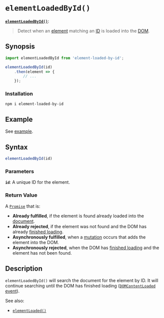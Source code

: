 # `elementLoadedById()`

**[`elementLoadedById()`](https://www.npmjs.com/package/element-loaded-by-id)**:

>  Detect when an [element](https://developer.mozilla.org/en-US/docs/Web/API/HTMLElement)
matching an [ID](https://developer.mozilla.org/en-US/docs/Web/API/Element/id)
is loaded into the [DOM](https://developer.mozilla.org/en-US/docs/Web/API/Document_Object_Model).

## Synopsis

```javascript
import elementLoadedById from 'element-loaded-by-id';

elementLoadedById(id)
    .then(element => {
        // ...
    });
```

### Installation

```console
npm i element-loaded-by-id
```


## Example

See [example](https://bezborodow.github.io/element-loaded-by-id/examples/loaded.html).

## Syntax
```javascript
elementLoadedById(id)
```

### Parameters

**`id`**: A unique ID for the element.

### Return Value

A [`Promise`](https://developer.mozilla.org/en-US/docs/Web/JavaScript/Reference/Global_Objects/Promise) that is:

 * **Already fulfilled**, if the element is found already loaded into the
   [document](https://developer.mozilla.org/en-US/docs/Web/API/Window/document).
 * **Already rejected**, if the element was not found and the DOM has already
   [finished
   loading](https://developer.mozilla.org/en-US/docs/Web/API/Document/readyState).
 * **Asynchronously fulfilled**, when a
   [mutation](https://developer.mozilla.org/en-US/docs/Web/API/MutationObserver)
   occurs that adds the element into the DOM.
 * **Asynchronously rejected**, when the DOM has [finished
   loading](https://developer.mozilla.org/en-US/docs/Web/API/Window/DOMContentLoaded_event)
   and the element has not been found.

## Description

`elementLoadedById()` will search the document for the element by ID.
It will continue searching until the DOM has finished loading ([`DOMContentLoaded`
event](https://developer.mozilla.org/en-US/docs/Web/API/Window/DOMContentLoaded_event)).

See also:

  * [`elementLoaded()`](https://github.com/bezborodow/element-loaded)
